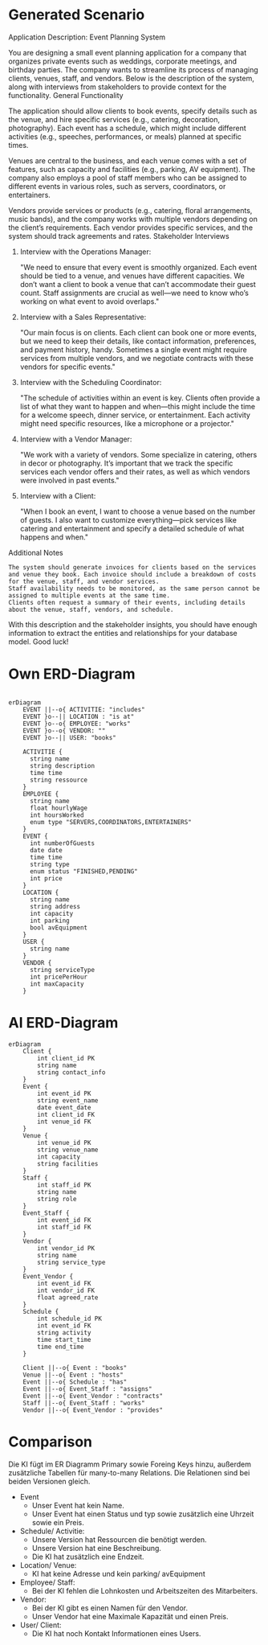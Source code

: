 # Generated Scenario

Application Description: Event Planning System

You are designing a small event planning application for a company that organizes private events such as weddings, corporate meetings, and birthday parties. The company wants to streamline its process of managing clients, venues, staff, and vendors. Below is the description of the system, along with interviews from stakeholders to provide context for the functionality.
General Functionality

The application should allow clients to book events, specify details such as the venue, and hire specific services (e.g., catering, decoration, photography). Each event has a schedule, which might include different activities (e.g., speeches, performances, or meals) planned at specific times.

Venues are central to the business, and each venue comes with a set of features, such as capacity and facilities (e.g., parking, AV equipment). The company also employs a pool of staff members who can be assigned to different events in various roles, such as servers, coordinators, or entertainers.

Vendors provide services or products (e.g., catering, floral arrangements, music bands), and the company works with multiple vendors depending on the client’s requirements. Each vendor provides specific services, and the system should track agreements and rates.
Stakeholder Interviews

1. Interview with the Operations Manager:

   "We need to ensure that every event is smoothly organized. Each event should be tied to a venue, and venues have different capacities. We don’t want a client to book a venue that can’t accommodate their guest count. Staff assignments are crucial as well—we need to know who’s working on what event to avoid overlaps."

2. Interview with a Sales Representative:

   "Our main focus is on clients. Each client can book one or more events, but we need to keep their details, like contact information, preferences, and payment history, handy. Sometimes a single event might require services from multiple vendors, and we negotiate contracts with these vendors for specific events."

3. Interview with the Scheduling Coordinator:

   "The schedule of activities within an event is key. Clients often provide a list of what they want to happen and when—this might include the time for a welcome speech, dinner service, or entertainment. Each activity might need specific resources, like a microphone or a projector."

4. Interview with a Vendor Manager:

   "We work with a variety of vendors. Some specialize in catering, others in decor or photography. It’s important that we track the specific services each vendor offers and their rates, as well as which vendors were involved in past events."

5. Interview with a Client:

   "When I book an event, I want to choose a venue based on the number of guests. I also want to customize everything—pick services like catering and entertainment and specify a detailed schedule of what happens and when."

Additional Notes

    The system should generate invoices for clients based on the services and venue they book. Each invoice should include a breakdown of costs for the venue, staff, and vendor services.
    Staff availability needs to be monitored, as the same person cannot be assigned to multiple events at the same time.
    Clients often request a summary of their events, including details about the venue, staff, vendors, and schedule.

With this description and the stakeholder insights, you should have enough information to extract the entities and relationships for your database model. Good luck!

# Own ERD-Diagram

```mermaid

erDiagram
    EVENT ||--o{ ACTIVITIE: "includes"
    EVENT }o--|| LOCATION : "is at"
    EVENT }o--o{ EMPLOYEE: "works"
    EVENT }o--o{ VENDOR: ""
    EVENT }o--|| USER: "books"

    ACTIVITIE {
      string name
      string description
      time time
      string ressource
    }
    EMPLOYEE {
      string name
      float hourlyWage
      int hoursWorked
      enum type "SERVERS,COORDINATORS,ENTERTAINERS"
    }
    EVENT {
      int numberOfGuests
      date date
      time time
      string type
      enum status "FINISHED,PENDING"
      int price
    }
    LOCATION {
      string name
      string address
      int capacity
      int parking
      bool avEquipment
    }
    USER {
      string name
    }
    VENDOR {
      string serviceType
      int pricePerHour
      int maxCapacity
    }
```

# AI ERD-Diagram

```mermaid
erDiagram
    Client {
        int client_id PK
        string name
        string contact_info
    }
    Event {
        int event_id PK
        string event_name
        date event_date
        int client_id FK
        int venue_id FK
    }
    Venue {
        int venue_id PK
        string venue_name
        int capacity
        string facilities
    }
    Staff {
        int staff_id PK
        string name
        string role
    }
    Event_Staff {
        int event_id FK
        int staff_id FK
    }
    Vendor {
        int vendor_id PK
        string name
        string service_type
    }
    Event_Vendor {
        int event_id FK
        int vendor_id FK
        float agreed_rate
    }
    Schedule {
        int schedule_id PK
        int event_id FK
        string activity
        time start_time
        time end_time
    }

    Client ||--o{ Event : "books"
    Venue ||--o{ Event : "hosts"
    Event ||--o{ Schedule : "has"
    Event ||--o{ Event_Staff : "assigns"
    Event ||--o{ Event_Vendor : "contracts"
    Staff ||--o{ Event_Staff : "works"
    Vendor ||--o{ Event_Vendor : "provides"
```

# Comparison

Die KI fügt im ER Diagramm Primary sowie Foreing Keys hinzu,
außerdem zusätzliche Tabellen für many-to-many Relations.
Die Relationen sind bei beiden Versionen gleich.

- Event
  - Unser Event hat kein Name.
  - Unser Event hat einen Status und typ sowie zusätzlich eine Uhrzeit sowie ein Preis.
- Schedule/ Activitie:
  - Unsere Version hat Ressourcen die benötigt werden.
  - Unsere Version hat eine Beschreibung.
  - Die KI hat zusätzlich eine Endzeit.
- Location/ Venue:
  - KI hat keine Adresse und kein parking/ avEquipment
- Employee/ Staff:
  - Bei der KI fehlen die Lohnkosten und Arbeitszeiten des Mitarbeiters.
- Vendor:
  - Bei der KI gibt es einen Namen für den Vendor.
  - Unser Vendor hat eine Maximale Kapazität und einen Preis.
- User/ Client:
  - Die KI hat noch Kontakt Informationen eines Users.
